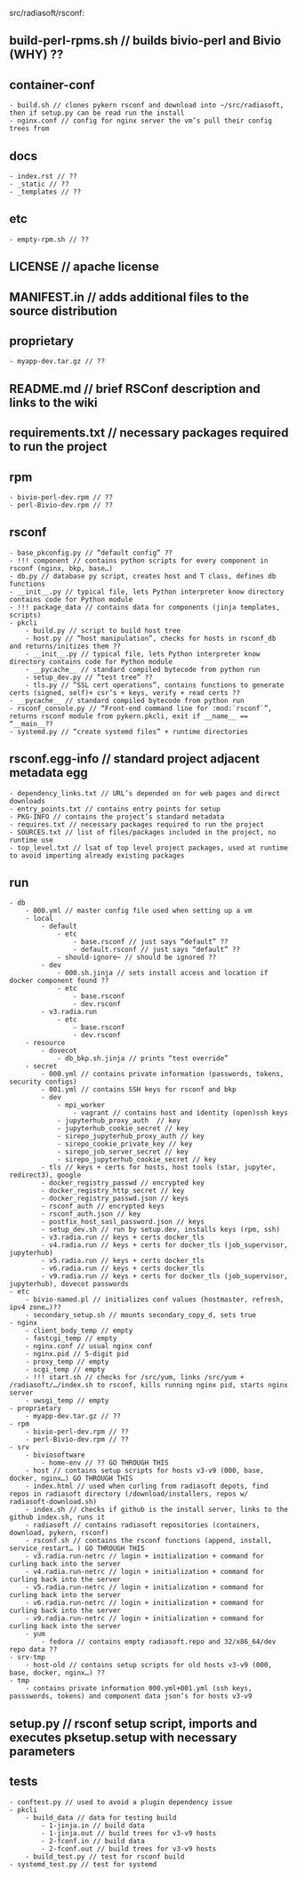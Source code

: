 src/radiasoft/rsconf:
## build-perl-rpms.sh // builds bivio-perl and Bivio (WHY) ??
## container-conf
    - build.sh // clones pykern rsconf and download into ~/src/radiasoft, then if setup.py can be read run the install
    - nginx.conf // config for nginx server the vm’s pull their config trees from
## docs
    - index.rst // ??
    - _static // ??
    - _templates // ??
## etc
    - empty-rpm.sh // ??
## LICENSE // apache license
## MANIFEST.in // adds additional files to the source distribution
## proprietary
    - myapp-dev.tar.gz // ??
## README.md // brief RSConf description and links to the wiki
## requirements.txt // necessary packages required to run the project
## rpm
    - bivio-perl-dev.rpm // ??
    - perl-Bivio-dev.rpm // ??
## rsconf
    - base_pkconfig.py // “default config” ??
    - !!! component // contains python scripts for every component in rsconf (nginx, bkp, base…)
    - db.py // database py script, creates host and T class, defines db functions
    - __init__.py // typical file, lets Python interpreter know directory contains code for Python module
    - !!! package_data // contains data for components (jinja templates, scripts)
    - pkcli
        - build.py // script to build host tree
        - host.py // “host manipulation”, checks for hosts in rsconf_db and returns/initizes them ??
        - __init__.py // typical file, lets Python interpreter know directory contains code for Python module
        - __pycache__ // standard compiled bytecode from python run
        - setup_dev.py // “test tree” ??
        - tls.py // “SSL cert operations”, contains functions to generate certs (signed, self)+ csr’s + keys, verify + read certs ??
    - __pycache__ // standard compiled bytecode from python run
    - rsconf_console.py // “Front-end command line for :mod:`rsconf`”, returns rsconf module from pykern.pkcli, exit if __name__ == “__main__??
    - systemd.py // “create systemd files” + runtime directories
## rsconf.egg-info // standard project adjacent metadata egg
    - dependency_links.txt // URL’s depended on for web pages and direct downloads
    - entry_points.txt // contains entry points for setup
    - PKG-INFO // contains the project’s standard metadata
    - requires.txt // necessary packages required to run the project
    - SOURCES.txt // list of files/packages included in the project, no runtime use
    - top_level.txt // lsat of top level project packages, used at runtime to avoid importing already existing packages
## run
    - db
        - 000.yml // master config file used when setting up a vm
        - local
            - default
                - etc
                    - base.rsconf // just says “default” ??
                    - default.rsconf // just says “default” ??
                - should-ignore~ // should be ignored ??
            - dev
                - 000.sh.jinja // sets install access and location if docker component found ??
                - etc
                    - base.rsconf
                    - dev.rsconf
            - v3.radia.run
                - etc
                    - base.rsconf
                    - dev.rsconf
        - resource
            - dovecot
                - db_bkp.sh.jinja // prints “test override”
        - secret
            - 000.yml // contains private information (passwords, tokens, security configs)
            - 001.yml // contains SSH keys for rsconf and bkp
            - dev
                - mpi_worker
                    - vagrant // contains host and identity (open)ssh keys
                - jupyterhub_proxy_auth	 // key
                - jupyterhub_cookie_secret // key
                - sirepo_jupyterhub_proxy_auth // key
                - sirepo_cookie_private_key // key
                - sirepo_job_server_secret // key
                - sirepo_jupyterhub_cookie_secret // key
            - tls // keys + certs for hosts, host tools (star, jupyter, redirect3), google
            - docker_registry_passwd // encrypted key
            - docker_registry_http_secret // key
            - docker_registry_passwd.json // keys
            - rsconf_auth // encrypted keys
            - rsconf_auth.json // key 
            - postfix_host_sasl_password.json // keys
            - setup_dev.sh // run by setup.dev, installs keys (rpm, ssh)
            - v3.radia.run // keys + certs docker_tls
            - v4.radia.run // keys + certs for docker_tls (job_supervisor, jupyterhub)
            - v5.radia.run // keys + certs docker_tls
            - v6.radia.run // keys + certs docker_tls
            - v9.radia.run // keys + certs for docker_tls (job_supervisor, jupyterhub), dovecot passwords
    - etc
        - bivio-named.pl // initializes conf values (hostmaster, refresh, ipv4 zone…)??
        - secondary_setup.sh // mounts secondary_copy_d, sets true
    - nginx
        - client_body_temp // empty 
        - fastcgi_temp // empty
        - nginx.conf // usual nginx conf
        - nginx.pid // 5-digit pid
        - proxy_temp // empty
        - scgi_temp // empty
        - !!! start.sh // checks for /src/yum, links /src/yum + /radiasoft/…/index.sh to rsconf, kills running nginx pid, starts nginx server
        - uwsgi_temp // empty
    - proprietary
        - myapp-dev.tar.gz // ??
    - rpm
        - bivio-perl-dev.rpm // ??
        - perl-Bivio-dev.rpm // ??
    - srv
        - biviosoftware
            - home-env // ?? GO THROUGH THIS
        - host // contains setup scripts for hosts v3-v9 (000, base, docker, nginx…) GO THROUGH THIS
        - index.html // used when curling from radiasoft depots, find repos in radiasoft directory (/download/installers, repos w/ radiasoft-download.sh)
        - index.sh // checks if github is the install server, links to the github index.sh, runs it
        - radiasoft // contains radiasoft repositories (containers, download, pykern, rsconf)
        - rsconf.sh // contains the rsconf functions (append, install, service_restart… ) GO THROUGH THIS
        - v3.radia.run-netrc // login + initialization + command for curling back into the server
        - v4.radia.run-netrc // login + initialization + command for curling back into the server
        - v5.radia.run-netrc // login + initialization + command for curling back into the server
        - v6.radia.run-netrc // login + initialization + command for curling back into the server
        - v9.radia.run-netrc // login + initialization + command for curling back into the server
        - yum
            - fedora // contains empty radiasoft.repo and 32/x86_64/dev repo data ??
    - srv-tmp
        - host-old // contains setup scripts for old hosts v3-v9 (000, base, docker, nginx…) ??
    - tmp
        - contains private information 000.yml+001.yml (ssh keys, passswords, tokens) and component data json’s for hosts v3-v9
## setup.py // rsconf setup script, imports and executes pksetup.setup with necessary parameters
## tests
    - conftest.py // used to avoid a plugin dependency issue
    - pkcli
        - build_data // data for testing build
            - 1-jinja.in // build data 
            - 1-jinja.out // build trees for v3-v9 hosts
            - 2-fconf.in // build data
            - 2-fconf.out // build trees for v3-v9 hosts
        - build_test.py // test for rsconf build
    - systemd_test.py // test for systemd